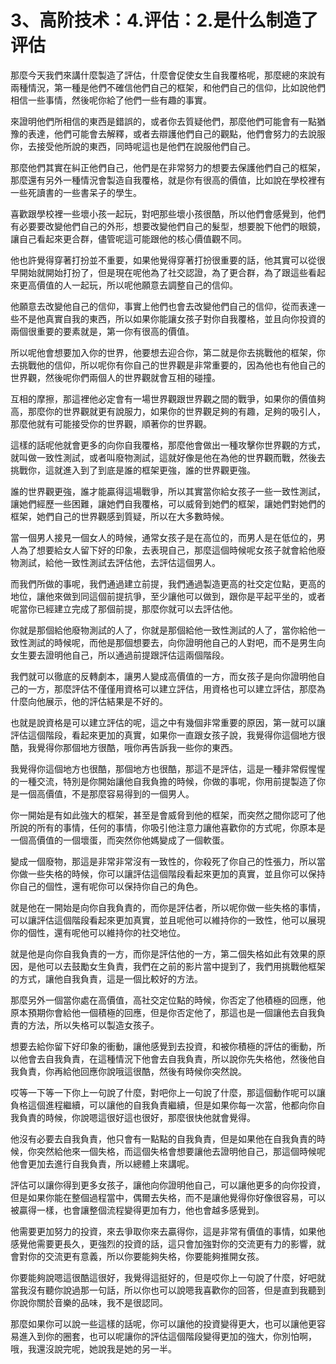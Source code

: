 # 3、高阶技术：4.评估：2.是什么制造了评估

那麼今天我們來講什麼製造了評估，什麼會促使女生自我覆格呢，那麼總的來說有兩種情況，第一種是他們不確信他們自己的框架，和他們自己的信仰，比如說他們相信一些事情，然後呢你給了他們一些有趣的事實。

來證明他們所相信的東西是錯誤的，或者你去質疑他們，那麼他們可能會有一點猶豫的表達，他們可能會去解釋，或者去辯護他們自己的觀點，他們會努力的去說服你，去接受他所說的東西，同時呢這也是他們在說服他們自己。

那麼他們其實在糾正他們自己，他們是在非常努力的想要去保護他們自己的框架，那麼還有另外一種情況會製造自我覆格，就是你有很高的價值，比如說在學校裡有一些死讀書的一些書呆子的學生。

喜歡跟學校裡一些壞小孩一起玩，對吧那些壞小孩很酷，所以他們會感覺到，他們有必要要改變他們自己的外形，想要改變他們自己的髮型，想要脫下他們的眼鏡，讓自己看起來更合群，儘管呢這可能跟他的核心價值觀不同。

他也許覺得穿著打扮並不重要，如果他覺得穿著打扮很重要的話，他其實可以從很早開始就開始打扮了，但是現在呢他為了社交認證，為了更合群，為了跟這些看起來更高價值的人一起玩，所以呢他願意去調整自己的信仰。

他願意去改變他自己的信仰，事實上他們也會去改變他們自己的信仰，從而表達一些不是他真實自我的東西，所以如果你能讓女孩子對你自我覆格，並且向你投資的兩個很重要的要素就是，第一你有很高的價值。

所以呢他會想要加入你的世界，他要想去迎合你，第二就是你去挑戰他的框架，你去挑戰他的信仰，所以呢你有你自己的世界觀是非常重要的，因為他也有他自己的世界觀，然後呢你們兩個人的世界觀就會互相的碰撞。

互相的摩擦，那這裡他必定會有一場世界觀跟世界觀之間的戰爭，如果你的價值夠高，那麼你的世界觀就更有說服力，如果你的世界觀足夠的有趣，足夠的吸引人，那麼他就有可能接受你的世界觀，順著你的世界觀。

這樣的話呢他就會更多的向你自我覆格，那麼他會做出一種攻擊你世界觀的方式，就叫做一致性測試，或者叫廢物測試，這就好像是他在為他的世界觀而戰，然後去挑戰你，這就進入到了到底是誰的框架更強，誰的世界觀更強。

誰的世界觀更強，誰才能贏得這場戰爭，所以其實當你給女孩子一些一致性測試，讓她們經歷一些困難，讓她們自我覆格，可以威脅到她們的框架，讓她們對她們的框架，她們自己的世界觀感到質疑，所以在大多數時候。

當一個男人接見一個女人的時候，通常女孩子是在高位的，而男人是在低位的，男人為了想要給女人留下好的印象，去表現自己，那麼這個時候呢女孩子就會給他廢物測試，給他一致性測試去評估他，去評估這個男人。

而我們所做的事呢，我們通過建立前提，我們通過製造更高的社交定位點，更高的地位，讓他來做到同這個前提抗爭，至少讓他可以做到，跟你是平起平坐的，或者呢當你已經建立完成了那個前提，那麼你就可以去評估他。

你就是那個給他廢物測試的人了，你就是那個給他一致性測試的人了，當你給他一致性測試的時候呢，而他是那個想要去，向你證明他自己的人對吧，而不是男生向女生要去證明他自己，所以通過前提跟評估這兩個階段。

我們就可以徹底的反轉劇本，讓男人變成高價值的一方，而女孩子是向你證明他自己的一方，那麼評估不僅僅用資格可以建立評估，用資格也可以建立評估，那麼為什麼向他展示，他的評估結果是不好的。

也就是說資格是可以建立評估的呢，這之中有幾個非常重要的原因，第一就可以讓評估這個階段，看起來更加的真實，如果你一直跟女孩子說，我覺得你這個地方很酷，我覺得你那個地方很酷，哦你再告訴我一些你的東西。

我覺得你這個地方也很酷，那個地方也很酷，那這不是評估，這是一種非常假惺惺的一種交流，特別是你開始讓他自我負擔的時候，你做的事呢，你用前提製造了你是一個高價值，不是那麼容易得到的一個男人。

你一開始是有如此強大的框架，甚至是會威脅到他的框架，而突然之間你認可了他所說的所有的事情，任何的事情，你吸引他注意力讓他喜歡你的方式呢，你原本是一個高價值的一個壞蛋，而突然你他媽變成了一個軟蛋。

變成一個廢物，那這是非常非常沒有一致性的，你殺死了你自己的性張力，所以當你做一些失格的時候，你可以讓評估這個階段看起來更加的真實，並且你可以保持你自己的個性，還有呢你可以保持你自己的角色。

就是他在一開始是向你自我負責的，而你是評估者，所以呢你做一些失格的事情，可以讓評估這個階段看起來更加真實，並且呢他可以維持你的一致性，他可以展現你的個性，還有呢他可以維持你的社交地位。

就是他是向你自我負責的一方，而你是評估他的一方，第二個失格如此有效果的原因，是他可以去鼓勵女生負責，我們在之前的影片當中提到了，我們用挑戰他框架的方式，讓他自我負責，這是一個比較好的方法。

那麼另外一個當你處在高價值，高社交定位點的時候，你否定了他積極的回應，他原本預期你會給他一個積極的回應，但是你否定他了，那這也是一個讓他去自我負責的方法，所以失格可以製造女孩子。

想要去給你留下好印象的衝動，讓他感覺到去投資，和被你積極的評估的衝動，所以他會去自我負責，在這種情況下他會去自我負責，所以說你先失格他，然後他自我負責，你再給他回應你說哦這很酷，然後有時候你突然說。

哎等一下等一下你上一句說了什麼，對吧你上一句說了什麼，那這個動作呢可以讓負格這個進程繼續，可以讓他的自我負責繼續，但是如果你每一次當，他都向你自我負責的時候，你說嗯這很好這也很好，那麼很快他就會覺得。

他沒有必要去自我負責，他只會有一點點的自我負責，但是如果他在自我負責的時候，你突然給他來一個失格，而這個失格會想要讓他去證明他自己，那這個時候呢他會更加去進行自我負責，所以總體上來講呢。

評估可以讓你得到更多女孩子，讓他向你證明他自己，可以讓他更多的向你投資，但是如果你能在整個過程當中，偶爾去失格，而不是讓他覺得你好像很容易，可以被贏得一樣，也會讓整個流程變得更加有力，他也會越多感覺到。

他需要更加努力的投資，來去爭取你來去贏得你，這是非常有價值的事情，如果他感覺他需要更長久，更強烈的投資的話，這只會加強對你的交流更有力的影響，就會對你的交流更有意義，所以你要能夠失格，你要能夠推開女孩。

你要能夠說嗯這很酷這很好，我覺得這挺好的，但是哎你上一句說了什麼，好吧就當我沒有聽你說過那一句話，所以你也可以說嗯我喜歡你的回答，但是直到我聽到你說你關於音樂的品味，我不是很認同。

那麼如果你可以說一些這樣的話呢，你可以讓他的投資變得更大，也可以讓他更容易進入到你的圈套，也可以呢讓你的評估這個階段變得更加的強大，你別怕啊，哦，我還沒說完呢，她說我是她的另一半。

